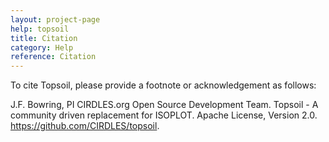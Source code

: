 ```yaml
---
layout: project-page
help: topsoil
title: Citation
category: Help
reference: Citation
---
```


To cite Topsoil, please provide a footnote or acknowledgement as follows:

J.F. Bowring, PI CIRDLES.org Open Source Development Team. Topsoil - A community driven replacement for ISOPLOT. Apache License, Version 2.0. https://github.com/CIRDLES/topsoil.
